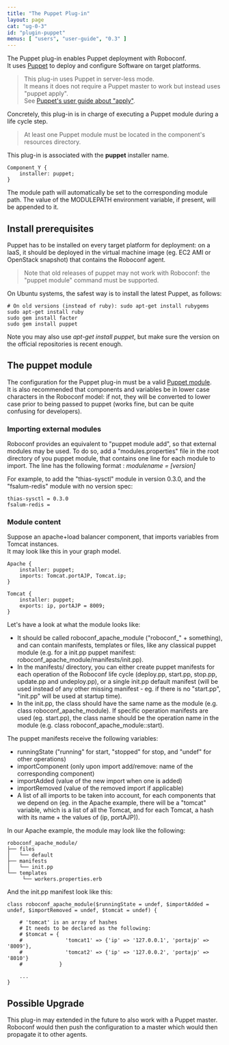 ```yaml
---
title: "The Puppet Plug-in"
layout: page
cat: "ug-0-3"
id: "plugin-puppet"
menus: [ "users", "user-guide", "0.3" ]
---
```


The Puppet plug-in enables Puppet deployment with Roboconf.  
It uses [Puppet](http://www.puppetlabs.com) to deploy and configure Software on target platforms.

> This plug-in uses Puppet in server-less mode.  
> It means it does not require a Puppet master to work but instead uses "puppet apply".  
> See [Puppet's user guide about "apply"](http://docs.puppetlabs.com/references/3.3.1/man/apply.html).

Concretely, this plug-in is in charge of executing a Puppet module during a life cycle step.

> At least one Puppet module must be located in the component's resources directory.

This plug-in is associated with the **puppet** installer name.

	Component_Y {
		installer: puppet;
	}

The module path will automatically be set to the corresponding module path. The value of the MODULEPATH environment 
variable, if present, will be appended to it.

## Install prerequisites

Puppet has to be installed on every target platform for deployment: on a IaaS, it should be deployed in the
virtual machine image (eg. EC2 AMI or OpenStack snapshot) that contains the Roboconf agent.

> Note that old releases of puppet may not work with Roboconf: the "puppet module" command must be supported.

On Ubuntu systems, the safest way is to install the latest Puppet, as follows:

``` properties
# On old versions (instead of ruby): sudo apt-get install rubygems
sudo apt-get install ruby
sudo gem install facter
sudo gem install puppet
```

Note you may also use *apt-get install puppet*, but make sure the version on the official repositories is
recent enough.


## The puppet module

The configuration for the Puppet plug-in must be a valid [Puppet module](http://docs.puppetlabs.com/learning/modules1.html).  
It is also recommended that components and variables be in lower case characters in the Roboconf model: if not, they will be converted 
to lower case prior to being passed to puppet (works fine, but can be quite confusing for developers).

### Importing external modules

Roboconf provides an equivalent to "puppet module add", so that external modules may be used.
To do so, add a "modules.properties" file in the root directory of you puppet module, that contains one line for each module to import.
The line has the following format : <i>modulename = [version]</i>

For example, to add the "thias-sysctl" module in version 0.3.0, and the "fsalum-redis" module with no version spec:

``` properties
thias-sysctl = 0.3.0
fsalum-redis =
```

### Module content

Suppose an apache+load balancer component, that imports variables from Tomcat instances.  
It may look like this in your graph model.

	Apache {
		installer: puppet;
		imports: Tomcat.portAJP, Tomcat.ip;
	}
	
	Tomcat {
		installer: puppet;
		exports: ip, portAJP = 8009;
	}


Let's have a look at what the module looks like:

* It should be called roboconf\_apache\_module ("roboconf\_" + something), and can contain manifests, templates or files, like any classical puppet module (e.g. for a init.pp puppet manifest: roboconf_apache_module/manifests/init.pp).
* In the manifests/ directory, you can either create puppet manifests for each operation of the Roboconf life cycle (deploy.pp, start.pp, stop.pp, update.pp and undeploy.pp), or a single init.pp default manifest (will be used instead of any other missing manifest - eg. if there is no "start.pp", "init.pp" will be used at startup time).
* In the init.pp, the class should have the same name as the module (e.g. class roboconf_apache_module). If specific operation manifests are used (eg. start.pp), the class name should be the operation name in the module (e.g. class roboconf_apache_module::start).

The puppet manifests receive the following variables:

* runningState ("running" for start, "stopped" for stop, and "undef" for other operations)
* importComponent (only upon import add/remove: name of the corresponding component)
* importAdded (value of the new import when one is added)
* importRemoved (value of the removed import if applicable)
* A list of all imports to be taken into account, for each components that we depend on (eg. in the Apache example, there will be a "tomcat" variable, which is a list of all the Tomcat, and for each Tomcat, a hash with its name + the values of (ip, portAJP)).

In our Apache example, the module may look like the following:

	roboconf_apache_module/
	├── files
	│   └── default
	├── manifests
	│   └── init.pp
	└── templates
    	 └── workers.properties.erb

And the init.pp manifest look like this:

``` puppet
class roboconf_apache_module($runningState = undef, $importAdded = undef, $importRemoved = undef, $tomcat = undef) {

	# 'tomcat' is an array of hashes
	# It needs to be declared as the following:
	# $tomcat = {
	#              'tomcat1' => {'ip' => '127.0.0.1', 'portajp' => '8009'},
	#              'tomcat2' => {'ip' => '127.0.0.2', 'portajp' => '8010'}
	#            }
	
	...
}
```

## Possible Upgrade

This plug-in may extended in the future to also work with a Puppet master.  
Roboconf would then push the configuration to a master which would then propagate it to other agents.
